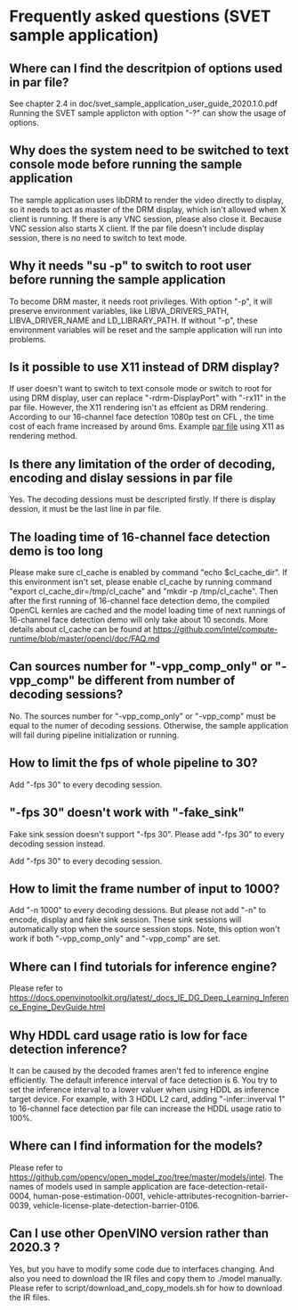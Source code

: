 # Frequently asked questions (SVET sample application)

## Where can I find the descritpion of options used in par file?
See chapter 2.4 in doc/svet_sample_application_user_guide_2020.1.0.pdf
Running the SVET sample applicton with option "-?" can show the usage of options.

## Why does the system need to be switched to text console mode before running the sample application
The sample application uses libDRM to render the video directly to display, so it needs to act as master of the DRM display, which isn't allowed when X client is running. If there is any VNC session, please also close it. Because VNC session also starts X client. 
If the par file doesn't include display session, there is no need to switch to text mode.

## Why it needs "su -p" to switch to root user before running the sample application
To become DRM master, it needs root privileges. With option "-p", it will preserve environment variables, like LIBVA_DRIVERS_PATH, LIBVA_DRIVER_NAME and LD_LIBRARY_PATH. If without "-p", these environment variables will be reset and the sample application will run into problems.

## Is it possible to use X11 instead of DRM display?
If user doesn't want to switch to text console mode or switch to root for using DRM display, user can replace "-rdrm-DisplayPort" with "-rx11" in the par file. However, the X11 rendering isn't as effcient as DRM rendering. According to our 16-channel face detection 1080p test on CFL , the time cost of each frame increased by around 6ms. Example [par file](./par_file/inference/n16_face_detection_1080p_x11.par) using X11 as rendering method. 

## Is there any limitation of the order of decoding, encoding and dislay sessions in par file
Yes. The decoding dessions must be descripted firstly. If there is display dession, it must be the last line in par file.

## The loading time of 16-channel face detection demo is too long
Please make sure cl_cache is enabled by command "echo $cl_cache_dir". If this environment isn't set, please enable cl_cache by running command "export cl_cache_dir=/tmp/cl_cache" and "mkdir -p /tmp/cl_cache". Then after the first running of 16-channel face detection demo, the compiled OpenCL kernles are cached and the model loading time of next runnings of 16-channel face detection demo will only take about 10 seconds.
More details about cl_cache can be found at https://github.com/intel/compute-runtime/blob/master/opencl/doc/FAQ.md

## Can sources number for "-vpp_comp_only" or "-vpp_comp" be different from number of decoding sessions?  
No. The sources number for "-vpp_comp_only" or "-vpp_comp" must be equal to the numer of decoding sessions. Otherwise, the sample application will fail during pipeline initialization or running. 

## How to limit the fps of whole pipeline to 30?
Add "-fps 30" to every decoding session.

## "-fps 30" doesn't work with "-fake_sink"
Fake sink session doesn't support "-fps 30". Please add "-fps 30" to every decoding session instead.

Add "-fps 30" to every decoding session.
## How to limit the frame number of input to 1000?
Add "-n 1000" to every decoding dessions. But please not add "-n" to encode, display and fake sink session. These sink sessions will automatically stop when the source session stops. Note, this option won't work if both "-vpp_comp_only" and "-vpp_comp" are set. 

## Where can I find tutorials for inference engine?
Please refer to https://docs.openvinotoolkit.org/latest/_docs_IE_DG_Deep_Learning_Inference_Engine_DevGuide.html

## Why HDDL card usage ratio is low for face detection inference?
It can be caused by the decoded frames aren't fed to inference engine efficiently. The default inference interval of face detection is 6. You try to set the inference interval to a lower valuer when using HDDL as inference target device. For example, with 3 HDDL L2 card, adding "-infer::inverval 1" to 16-channel face detection par file can increase the HDDL usage ratio to 100%.  

## Where can I find information for the models?
Please refer to https://github.com/opencv/open_model_zoo/tree/master/models/intel. The names of models used in sample application are
face-detection-retail-0004, human-pose-estimation-0001, vehicle-attributes-recognition-barrier-0039, vehicle-license-plate-detection-barrier-0106.

## Can I use other OpenVINO version rather than 2020.3 ?
Yes, but you have to modify some code due to interfaces changing. And also you need to download the IR files and copy them to ./model manually. Please refer to script/download_and_copy_models.sh for how to download the IR files.
